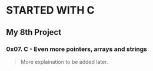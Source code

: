 # STARTED WITH C
## My 8th Project
### 0x07. C - Even more pointers, arrays and strings

> More explaination to be added later.

